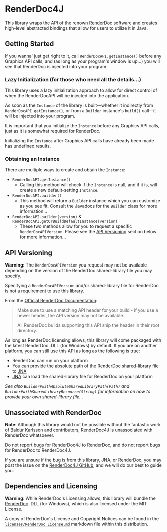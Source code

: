 # RenderDoc4J

This library wraps the API of the renown [RenderDoc](https://renderdoc.org)
software and creates high-level abstracted bindings that allow
for users to utilize it in Java.

## Getting Started

If you wanna' just get right to it, call `RenderDocAPI.getInstance()` before any Graphics API calls, and (as long as your program's window is up...) you will see that RenderDoc is injected into your program.

### Lazy Initialization (for those who need all the details...)

This library uses a lazy initialization approach
to allow for direct control of when the RenderDocAPI will be injected into the application.

As soon as the `Instance` of the library is built—whether it indirectly from `RenderDocAPI.getInstance()`, or from a
`Builder` instance's `build()` call—it will be injected into your program.

It is important that you initialize the `Instance` before any Graphics API calls, just as it is somewhat required for
RenderDoc.

Initializing the `Instance` after Graphics API calls have already been made has undefined results.

### Obtaining an Instance

There are multiple ways to create and obtain the `Instance`\:

* `RenderDocAPI.getInstance()`
  * Calling this method will check if the `Instance` is null, and if it is, will create a new default-setting `Instance`.
* `RenderDocAPI.builder()`
  * This method will return a `Builder` instance which you can customize as you see fit. Consult the Javadocs for the `Builder` class for more information...
* `RenderDocAPI.builder(version)` & `RenderDocAPI.getOrBuildDefaultInstance(version)`
  * These two methods allow for you to request a specific `RenderDocAPIVersion`. Please see the [API Versioning](#api-versioning) section below for more information...

## API Versioning

**Warning\:** The `RenderDocAPIVersion` you request may not be available depending on the version of the RenderDoc shared-library file you may specify.

Specifying a `RenderDocAPIVersion` and/or shared-library file for RenderDoc is not a requirement to use this library.

 From the [Official RenderDoc Documentation](https://renderdoc.org/docs/in_application_api.html)\:

 > Make sure to use a matching API header for your build - if you use a newer header, the API version may not be available.
 >
 > All RenderDoc builds supporting this API ship the header in their root directory.

 As long as RenderDoc licensing allows, this library will come packaged with the latest RenderDoc .DLL (for Windows) by default. If you are on another platform, you can still use this API as long as the following is true\:
  
   * RenderDoc can run on your platform
   * You can provide the absolute path of the RenderDoc shared-library file to [JNA](https://github.com/java-native-access/jna)
   * [JNA](https://github.com/java-native-access/jna) can load the shared-library file for RenderDoc on your platform


_See also `Builder#withAbsoluteSharedLibraryPath(Path)` and `Builder#withSharedLibraryResource(String)` for information on how to provide your own shared-library file..._

## Unassociated with RenderDoc

**Note**\: Although this library would not be possible without the fantastic work of Baldur Karlsson and contributors,
RenderDoc4J is unassociated with RenderDoc whatsoever.

Do not report bugs for RenderDoc4J to RenderDoc, and do not report bugs for RenderDoc to RenderDoc4J.

If you are unsure if the bug is from this library, JNA, or RenderDoc, you may post the issue on
the [RenderDoc4J GitHub](https://github.com), and we will do our best to guide you.

## Dependencies and Licensing

**Warning**\: While RenderDoc's Licensing allows, this library will bundle the [RenderDoc](https://renderdoc.org) .DLL (for Windows), which is also
licensed under the MIT License.

A copy of RenderDoc's License and Copyright Notices can be found in the [
`licenses/RenderDoc License.md`](licenses/RenderDoc%20License.md) markdown file within this distribution.